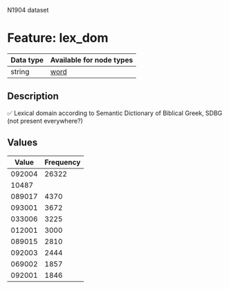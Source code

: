 <p>N1904 dataset</p>

<h1>Feature: lex_dom</h1>

<table>
<thead>
<tr>
  <th>Data type</th>
  <th>Available for node types</th>
</tr>
</thead>
<tbody>
<tr>
  <td>string</td>
  <td><A HREF="featurebynodetype.md#word">word</A></td>
</tr>
</tbody>
</table>

<h2>Description</h2>

<p>✅ Lexical domain according to Semantic Dictionary of Biblical Greek, SDBG (not present everywhere?)</p>

<h2>Values</h2>

<table>
<thead>
<tr>
  <th>Value</th>
  <th>Frequency</th>
</tr>
</thead>
<tbody>
<tr>
  <td>092004</td>
  <td>26322</td>
</tr>
<tr>
  <td>10487</td>
</tr>
<tr>
  <td>089017</td>
  <td>4370</td>
</tr>
<tr>
  <td>093001</td>
  <td>3672</td>
</tr>
<tr>
  <td>033006</td>
  <td>3225</td>
</tr>
<tr>
  <td>012001</td>
  <td>3000</td>
</tr>
<tr>
  <td>089015</td>
  <td>2810</td>
</tr>
<tr>
  <td>092003</td>
  <td>2444</td>
</tr>
<tr>
  <td>069002</td>
  <td>1857</td>
</tr>
<tr>
  <td>092001</td>
  <td>1846</td>
</tr>
</tbody>
</table>
